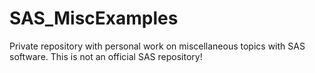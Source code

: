 # SAS_MiscExamples
Private repository with personal work on miscellaneous topics with SAS software. This is not an official SAS repository!

